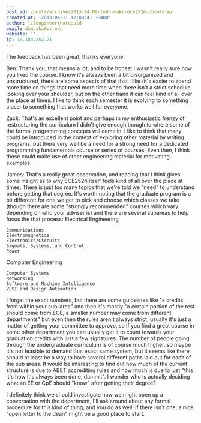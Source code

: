 ```yaml
---
post_id: /posts/archive/2013-04-09-todo-make-ece2524-obsolete/
created_at: '2013-04-11 12:08:41 -0400'
author: lilengineerthatcould
email: dmaczka@vt.edu
website: ''
ip: 10.183.252.21
---
```


The feedback has been great, thanks everyone!

Ben: Thank you, that means a lot, and to be honest I wasn't really sure how you liked the course.  I know it's always been a bit disorganized and unstructured, there are some aspects of that that I like (it's easier to spend more time on things that need more time when there isn't a strict schedule looking over your shoulder, but on the other hand it can feel kind of all over the place at times.  I like to think each semester it is evolving to something closer to something that works well for everyone.

Zack: That's an excellent point and perhaps in my enthusiastic frenzy of restructuring the curriculum I didn't give enough though to where some of the formal programming concepts will come in.  I like to think that many could be introduced in the context of exploring other material by writing programs, but there very well be a need for a strong need for a dedicated programming fundamentals course or series of courses.  Even then, I think those could make use of other engineering material for motivating examples.

James: That's a really great observation, and reading that I think gives some insight as to why ECE2524 itself feels kind of all over the place at times.  There is just too many topics that we're told we "need" to understand before getting that degree.  It's worth noting that the graduate program is a bit different: for one we get to pick and choose which classes we take (though there are some "strongly recommended" courses which vary depending on who your adviser is) and there are several subareas to help focus the that process: 
Electrical Engineering

    Communications
    Electromagnetics
    Electronics/Circuits
    Signals, Systems, and Control
    Power

Computer Engineering

    Computer Systems
    Networking
    Software and Machine Intelligence
    VLSI and Design Automation

I forget the exact numbers, but there are some guidelines like "x credits from within your sub-area" and then it's mostly "a certain portion of the rest should come from ECE, a smaller number may come from different departments" but even then the rules aren't always strict, usually it's just a matter of getting your committee to approve, so if you find a great course in some other department you can usually get it to count towards your graduation credits with just a few signatures.
The number of people going through the undergraduate curriculum is of course much higher, so maybe it's not feasible to demand that exact same system, but it seems like there should at least be a way to have several different paths laid out for each of the sub areas. It would be interesting to find out how much of the current structure is due to ABET accrediting rules and how much is due to just "this it's how it's always been done, dammit".  I wonder who is actually deciding what an EE or CpE should "know" after getting their degree?

I definitely think we should investigate how we might open up a conversation with the department, I'll ask around about any formal procedure for this kind of thing, and you do as well! If there isn't one, a nice "open letter to the dean" might be a good place to start.